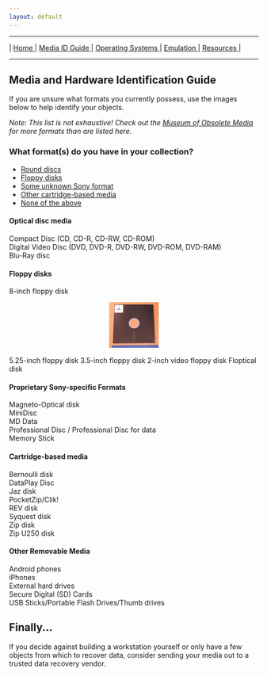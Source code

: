 ```yaml
---
layout: default
---
```

<hr size="10">

| [ Home ](index.html) | [ Media ID Guide ](media_ID.html) | [ Operating Systems ](operating_systems.html) | [ Emulation ](emulators.html) | [ Resources ](resources.html) |
<hr size="10">

## Media and Hardware Identification Guide

If you are unsure what formats you currently possess, use the images below to help identify your objects.  

_Note: This list is not exhaustive! Check out the [Museum of Obsolete Media](http://www.obsoletemedia.org/) for more formats than are listed here._  

### What format(s) do you have in your collection?

- <a href="#optical">Round discs</a>
- <a href="#floppy">Floppy disks</a>
- <a href="#sony">Some unknown Sony format</a>
- <a href="#cartridge">Other cartridge-based media</a>
- <a href="#something-else">None of the above</a>

<a name="optical"></a>
#### Optical disc media  
Compact Disc (CD, CD-R, CD-RW, CD-ROM)  
Digital Video Disc (DVD, DVD-R, DVD-RW, DVD-ROM, DVD-RAM)  
Blu-Ray disc   

<a name="floppy"></a>
#### Floppy disks  
8-inch floppy disk  
<p style="text-align:center;"><img src="images/resized/8inch_floppy.jpg" alt="8-inch floppy disk" style="width: 100px;"/></p>
5.25-inch floppy disk  
3.5-inch floppy disk  
2-inch video floppy disk  
Floptical disk

<a name="sony"></a>
#### Proprietary Sony-specific Formats  
Magneto-Optical disk  
MiniDisc  
MD Data  
Professional Disc / Professional Disc for data  
Memory Stick  

<a name="cartridge"></a>
#### Cartridge-based media
Bernoulli disk  
DataPlay Disc  
Jaz disk  
PocketZip/Clik!  
REV disk  
Syquest disk  
Zip disk  
Zip U250 disk

<a name="something-else"></a>
#### Other Removable Media
Android phones  
iPhones  
External hard drives  
Secure Digital (SD) Cards  
USB Sticks/Portable Flash Drives/Thumb drives   

## Finally...
If you decide against building a workstation yourself or only have a few objects from which to recover data, consider sending your media out to a trusted data recovery vendor.


